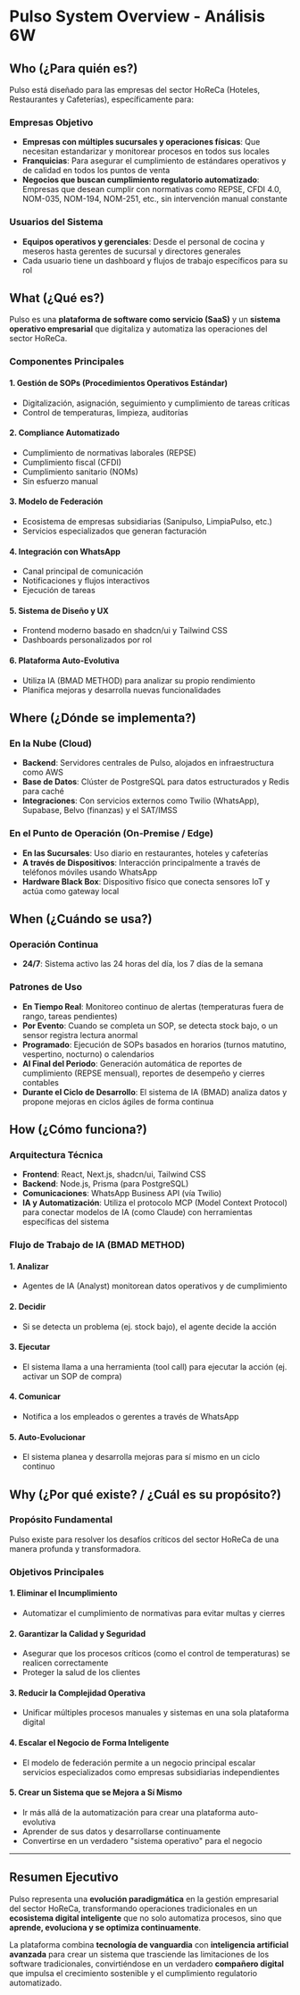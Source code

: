 # Pulso System Overview - Análisis 6W

## Who (¿Para quién es?)

Pulso está diseñado para las empresas del sector HoReCa (Hoteles, Restaurantes y Cafeterías), específicamente para:

### Empresas Objetivo
- **Empresas con múltiples sucursales y operaciones físicas**: Que necesitan estandarizar y monitorear procesos en todos sus locales
- **Franquicias**: Para asegurar el cumplimiento de estándares operativos y de calidad en todos los puntos de venta
- **Negocios que buscan cumplimiento regulatorio automatizado**: Empresas que desean cumplir con normativas como REPSE, CFDI 4.0, NOM-035, NOM-194, NOM-251, etc., sin intervención manual constante

### Usuarios del Sistema
- **Equipos operativos y gerenciales**: Desde el personal de cocina y meseros hasta gerentes de sucursal y directores generales
- Cada usuario tiene un dashboard y flujos de trabajo específicos para su rol

## What (¿Qué es?)

Pulso es una **plataforma de software como servicio (SaaS)** y un **sistema operativo empresarial** que digitaliza y automatiza las operaciones del sector HoReCa.

### Componentes Principales

#### 1. Gestión de SOPs (Procedimientos Operativos Estándar)
- Digitalización, asignación, seguimiento y cumplimiento de tareas críticas
- Control de temperaturas, limpieza, auditorías

#### 2. Compliance Automatizado
- Cumplimiento de normativas laborales (REPSE)
- Cumplimiento fiscal (CFDI)
- Cumplimiento sanitario (NOMs)
- Sin esfuerzo manual

#### 3. Modelo de Federación
- Ecosistema de empresas subsidiarias (Sanipulso, LimpiaPulso, etc.)
- Servicios especializados que generan facturación

#### 4. Integración con WhatsApp
- Canal principal de comunicación
- Notificaciones y flujos interactivos
- Ejecución de tareas

#### 5. Sistema de Diseño y UX
- Frontend moderno basado en shadcn/ui y Tailwind CSS
- Dashboards personalizados por rol

#### 6. Plataforma Auto-Evolutiva
- Utiliza IA (BMAD METHOD) para analizar su propio rendimiento
- Planifica mejoras y desarrolla nuevas funcionalidades

## Where (¿Dónde se implementa?)

### En la Nube (Cloud)
- **Backend**: Servidores centrales de Pulso, alojados en infraestructura como AWS
- **Base de Datos**: Clúster de PostgreSQL para datos estructurados y Redis para caché
- **Integraciones**: Con servicios externos como Twilio (WhatsApp), Supabase, Belvo (finanzas) y el SAT/IMSS

### En el Punto de Operación (On-Premise / Edge)
- **En las Sucursales**: Uso diario en restaurantes, hoteles y cafeterías
- **A través de Dispositivos**: Interacción principalmente a través de teléfonos móviles usando WhatsApp
- **Hardware Black Box**: Dispositivo físico que conecta sensores IoT y actúa como gateway local

## When (¿Cuándo se usa?)

### Operación Continua
- **24/7**: Sistema activo las 24 horas del día, los 7 días de la semana

### Patrones de Uso
- **En Tiempo Real**: Monitoreo continuo de alertas (temperaturas fuera de rango, tareas pendientes)
- **Por Evento**: Cuando se completa un SOP, se detecta stock bajo, o un sensor registra lectura anormal
- **Programado**: Ejecución de SOPs basados en horarios (turnos matutino, vespertino, nocturno) o calendarios
- **Al Final del Periodo**: Generación automática de reportes de cumplimiento (REPSE mensual), reportes de desempeño y cierres contables
- **Durante el Ciclo de Desarrollo**: El sistema de IA (BMAD) analiza datos y propone mejoras en ciclos ágiles de forma continua

## How (¿Cómo funciona?)

### Arquitectura Técnica
- **Frontend**: React, Next.js, shadcn/ui, Tailwind CSS
- **Backend**: Node.js, Prisma (para PostgreSQL)
- **Comunicaciones**: WhatsApp Business API (vía Twilio)
- **IA y Automatización**: Utiliza el protocolo MCP (Model Context Protocol) para conectar modelos de IA (como Claude) con herramientas específicas del sistema

### Flujo de Trabajo de IA (BMAD METHOD)

#### 1. Analizar
- Agentes de IA (Analyst) monitorean datos operativos y de cumplimiento

#### 2. Decidir
- Si se detecta un problema (ej. stock bajo), el agente decide la acción

#### 3. Ejecutar
- El sistema llama a una herramienta (tool call) para ejecutar la acción (ej. activar un SOP de compra)

#### 4. Comunicar
- Notifica a los empleados o gerentes a través de WhatsApp

#### 5. Auto-Evolucionar
- El sistema planea y desarrolla mejoras para sí mismo en un ciclo continuo

## Why (¿Por qué existe? / ¿Cuál es su propósito?)

### Propósito Fundamental
Pulso existe para resolver los desafíos críticos del sector HoReCa de una manera profunda y transformadora.

### Objetivos Principales

#### 1. Eliminar el Incumplimiento
- Automatizar el cumplimiento de normativas para evitar multas y cierres

#### 2. Garantizar la Calidad y Seguridad
- Asegurar que los procesos críticos (como el control de temperaturas) se realicen correctamente
- Proteger la salud de los clientes

#### 3. Reducir la Complejidad Operativa
- Unificar múltiples procesos manuales y sistemas en una sola plataforma digital

#### 4. Escalar el Negocio de Forma Inteligente
- El modelo de federación permite a un negocio principal escalar servicios especializados como empresas subsidiarias independientes

#### 5. Crear un Sistema que se Mejora a Sí Mismo
- Ir más allá de la automatización para crear una plataforma auto-evolutiva
- Aprender de sus datos y desarrollarse continuamente
- Convertirse en un verdadero "sistema operativo" para el negocio

---

## Resumen Ejecutivo

Pulso representa una **evolución paradigmática** en la gestión empresarial del sector HoReCa, transformando operaciones tradicionales en un **ecosistema digital inteligente** que no solo automatiza procesos, sino que **aprende, evoluciona y se optimiza continuamente**.

La plataforma combina **tecnología de vanguardia** con **inteligencia artificial avanzada** para crear un sistema que trasciende las limitaciones de los software tradicionales, convirtiéndose en un verdadero **compañero digital** que impulsa el crecimiento sostenible y el cumplimiento regulatorio automatizado.
